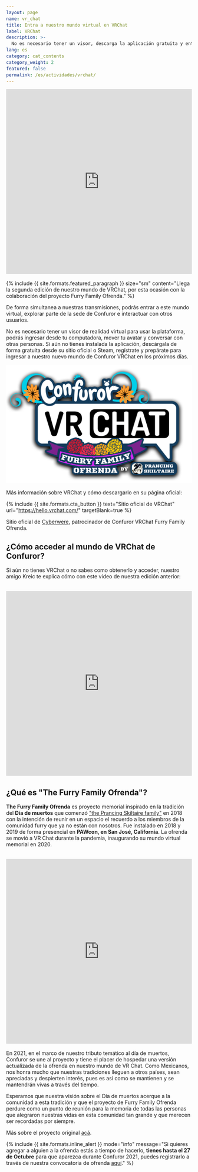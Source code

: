 ```yaml
---
layout: page
name: vr_chat
title: Entra a nuestro mundo virtual en VRChat
label: VRChat
description: >-
  No es necesario tener un visor, descarga la aplicación gratuita y entra al espacio virtual que Confuror y Cyberwere han preparado para ti
lang: es
category: cat_contents
category_weight: 2
featured: false
permalink: /es/actividades/vrchat/
---
```


<div class="container-overflow">
<iframe src="https://www.youtube.com/embed/3KOQqLLxL9M" frameborder="0" allow="accelerometer; autoplay; clipboard-write; encrypted-media; gyroscope; picture-in-picture" allowfullscreen style="width: 100%; height: 500px;"></iframe>
</div>

{%
  include {{ site.formats.featured_paragraph }}
  size="sm"
  content="Llega la segunda edición de nuestro mundo de VRChat, por esta ocasión con la colaboración del proyecto Furry Family Ofrenda."
%}

De forma simultanea a nuestras transmisiones, podrás entrar a este mundo virtual, explorar parte de la sede de Confuror e interactuar con otros usuarios.

No es necesario tener un visor de realidad virtual para usar la plataforma, podrás ingresar desde tu computadora, mover tu avatar y conversar con otras personas. Si aún no tienes instalada la aplicación, descárgala de forma gratuita desde su sitio oficial o Steam, regístrate y prepárate para ingresar a nuestro nuevo mundo de Confuror VRChat en los próximos días.

<div class="container" style="text-align: center;">
  <img class="img-fluid" src="/assets/images/vrchat_confuror_ofrenda.png" alt="Confuror VRChat Furry Family Ofrenda" style="margin: auto">
</div>

Más información sobre VRChat y cómo descargarlo en su página oficial:

{%
  include {{ site.formats.cta_button }}
  text="Sitio oficial de VRChat"
  url="https://hello.vrchat.com/"
  targetBlank=true
%}

Sitio oficial de [Cyberwere](https://www.cyberwere.com/), patrocinador de Confuror VRChat Furry Family Ofrenda.

## ¿Cómo acceder al mundo de VRChat de Confuror?

Si aún no tienes VRChat o no sabes como obtenerlo y acceder, nuestro amigo Kreic te explica cómo con este video de nuestra edición anterior:

<br>
<div class="container-overflow">
<iframe src="https://www.youtube.com/embed/bmp9d8LFHhI" frameborder="0" allow="accelerometer; autoplay; clipboard-write; encrypted-media; gyroscope; picture-in-picture" allowfullscreen style="width: 100%; height: 500px;"></iframe>
</div>

## ¿Qué es "The Furry Family Ofrenda"?

**The Furry Family Ofrenda** es proyecto memorial inspirado en la tradición del **Día de muertos** que comenzó ["the Prancing Skiltaire family"](https://en.wikifur.com/wiki/The_Prancing_Skiltaire) en 2018 con la intención de reunir en un espacio el recuerdo a los miembros de la comunidad furry que ya no están con nosotros. Fue instalado en 2018 y 2019 de forma presencial en **PAWcon, en San José, California**. La ofrenda se movió a VR Chat durante la pandemia, inaugurando su mundo virtual memorial en 2020.

<br>
<div class="container-overflow">
<iframe src="https://www.youtube.com/embed/vGRhZTBJYCU" frameborder="0" allow="accelerometer; autoplay; clipboard-write; encrypted-media; gyroscope; picture-in-picture" allowfullscreen style="width: 100%; height: 500px;"></iframe>
</div>

En 2021, en el marco de nuestro tributo temático al día de muertos, Confuror se une al proyecto y tiene el placer de hospedar una versión actualizada de la ofrenda en nuestro mundo de VR Chat. Como Mexicanos, nos honra mucho que nuestras tradiciones lleguen a otros países, sean apreciadas y despierten interés, pues es así como se mantienen y se mantendrán vivas a través del tiempo.

Esperamos que nuestra visión sobre el Día de muertos acerque a la comunidad a esta tradición y que el proyecto de Furry Family Ofrenda perdure como un punto de reunión para la memoria de todas las personas que alegraron nuestras vidas en esta comunidad tan grande y que merecen ser recordadas por siempre.

Más sobre el proyecto original [acá](https://vrchat.com/home/launch?worldId=wrld_8b9be9e0-f4f3-4f3e-b671-0a0714fa262a).

{%
    include {{ site.formats.inline_alert }}
    mode="info"
    message="Si quieres agregar a alguien a la ofrenda estás a tiempo de hacerlo, <strong>tienes hasta el 27 de Octubre</strong> para que aparezca durante Confuror 2021, puedes registrarlo a través de nuestra convocatoria de ofrenda <a href='/es/actividades/ofrenda/'>aquí</a>."
%}